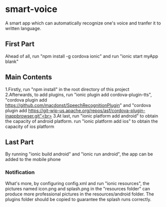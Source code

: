 # smart-voice
A smart app which can automatically recognize one's voice and tranfer it to written language.

## First Part
Ahead of all, run "npm install -g cordova ionic" and run "ionic start myApp blank"

## Main Contents
1.Firstly, run "npm install" in the root directory of this project<br>
2.Afterwards, to add plugins, run "ionic plugin add cordova-plugin-tts", "cordova plugin add https://github.com/macdonst/SpeechRecognitionPlugin"
  and "cordova plugin add https://git-wip-us.apache.org/repos/asf/cordova-plugin-inappbrowser.git"<br>
3.At last, run "ionic platform add android" to obtain the capacity of android platform.
           run "ionic platform add ios" to obtain the capacity of ios platform

## Last Part
By running "ionic build android" and "ionic run android", the app can be added to the mobile phone


### Notification
What's more, by configuring config.xml and run "ionic resources", the pictures named icon.png and splash.png in the "resources folder" can
produce more professional pictures in the resources/android folder.
The plugins folder should be copied to guarantee the splash runs correctly.
